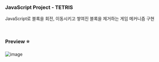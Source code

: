 ### JavaScript Project - TETRIS
JavaScript로 블록을 회전, 이동시키고 쌓여진 블록을 제거하는 게임 메커니즘 구현

<br>

### Preview ⭐
![image](https://github.com/hyojinx/ECC-TETRIS/assets/93853571/674f6925-4760-481e-9e53-513c51c94c18)

